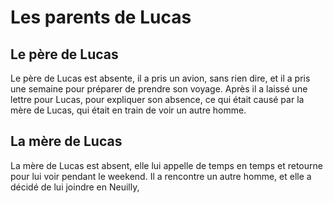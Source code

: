 # Les parents de Lucas

## Le père de Lucas

Le père de Lucas est absente, il a pris un avion, sans rien dire, et il a pris une semaine pour préparer de prendre son voyage. Après il a laissé une lettre pour Lucas, pour expliquer son absence, ce qui était causé par la mère de Lucas, qui était en train de voir un autre homme. 

## La mère de Lucas

La mère de Lucas est absent, elle lui appelle de temps en temps et retourne pour lui voir pendant le weekend. Il a rencontre un autre homme, et elle a décidé de lui joindre en Neuilly, 